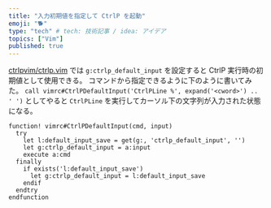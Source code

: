 ```yaml
---
title: "入力初期値を指定して CtrlP を起動"
emoji: "🐕"
type: "tech" # tech: 技術記事 / idea: アイデア
topics: ["Vim"]
published: true
---
```


[ctrlpvim/ctrlp.vim](https://github.com/ctrlpvim/ctrlp.vim) では `g:ctrlp_default_input` を設定すると CtrlP 実行時の初期値として使用できる。
コマンドから指定できるように下のように書いてみた。
`call vimrc#CtrlPDefaultInput('CtrlPLine %', expand('<cword>') .. ' ')` としてやると `CtrlPLine` を実行してカーソル下の文字列が入力された状態になる。

```vim: ~/vimfiles/autload/vimrc.vim
function! vimrc#CtrlPDefaultInput(cmd, input)
  try
    let l:default_input_save = get(g:, 'ctrlp_default_input', '')
    let g:ctrlp_default_input = a:input
    execute a:cmd
  finally
    if exists('l:default_input_save')
      let g:ctrlp_default_input = l:default_input_save
    endif
  endtry
endfunction
```
